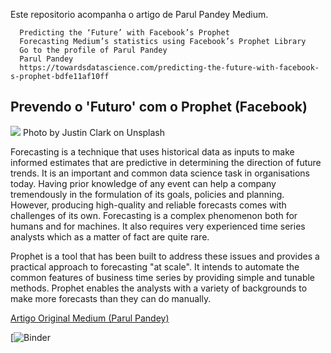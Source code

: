 Este repositorio acompanha o artigo de Parul Pandey Medium.

      Predicting the ‘Future’ with Facebook’s Prophet
      Forecasting Medium’s statistics using Facebook’s Prophet Library
      Go to the profile of Parul Pandey
      Parul Pandey
      https://towardsdatascience.com/predicting-the-future-with-facebook-s-prophet-bdfe11af10ff


## Prevendo o 'Futuro' com o Prophet (Facebook)

![](https://github.com/parulnith/Predicting-the-Future-with-Facebook-s-Prophet/blob/master/image/image1.jpg)
Photo by Justin Clark on Unsplash

Forecasting is a technique that uses historical data as inputs to make informed estimates that are predictive in determining the direction of future trends. It is an important and common data science task in organisations today. Having prior knowledge of any event can help a company tremendously in the formulation of its goals, policies and planning. However, producing high-quality and reliable forecasts comes with challenges of its own. Forecasting is a complex phenomenon both for humans and for machines. It also requires very experienced time series analysts which as a matter of fact are quite rare.

Prophet is a tool that has been built to address these issues and provides a practical approach to forecasting "at scale". It intends to automate the common features of business time series by providing simple and tunable methods. Prophet enables the analysts with a variety of backgrounds to make more forecasts than they can do manually.

[Artigo Original Medium (Parul Pandey)](https://medium.com/@parulnith/predicting-the-future-with-facebook-s-prophet-bdfe11af10ff)

[![Binder](https://hub-binder.mybinder.ovh/user/leodenale-preve-uro-com-prophet-qcwg1vmm/notebooks/Prevendo%20Futuro%20com%20Prophet%20(Facebook).ipynb)
